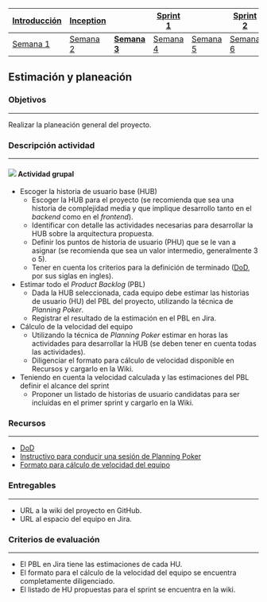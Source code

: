 | [Introducción](https://avargas20.github.io/MISW-Procesos/semanas/introduccion/semana1/semana1) | [Inception](https://avargas20.github.io/MISW-Procesos/semanas/inception/inception) |   | [Sprint 1](https://avargas20.github.io/MISW-Procesos/semanas/sprint1/sprint1) |   | [Sprint 2](https://avargas20.github.io/MISW-Procesos/semanas/sprint2/sprint2) |   | [Cierre]() |
|--------------|-----------|---|----------|---|----------|---|--------|
| [Semana 1](https://avargas20.github.io/MISW-Procesos/semanas/introduccion/semana1/semana1)            | [Semana 2](https://avargas20.github.io/MISW-Procesos/semanas/inception/semana2/semana2)         | **[Semana 3](https://avargas20.github.io/MISW-Procesos/semanas/inception/semana3/semana3)** | [Semana 4](https://avargas20.github.io/MISW-Procesos/semanas/sprint1/semana4/semana4) | [Semana 5](https://avargas20.github.io/MISW-Procesos/semanas/sprint1/semana5/semana5) | [Semana 6](https://avargas20.github.io/MISW-Procesos/semanas/sprint2/semana6/semana6) | [Semana 7](https://avargas20.github.io/MISW-Procesos/semanas/sprint1/semana7/semana7) | Semana 8      |

## Estimación y planeación

### Objetivos

---
Realizar la planeación general del proyecto.


### Descripción actividad

---
#### ![](./../../assets/images/grupo.png) Actividad grupal

* Escoger la historia de usuario base (HUB)
   * Escoger la HUB para el proyecto (se recomienda que sea una historia de complejidad media y que implique desarrollo tanto en el *backend* como en el *frontend*).
   * Identificar con detalle las actividades necesarias para desarrollar la HUB sobre la arquitectura propuesta.
   * Definir los puntos de historia de usuario (PHU) que se le van a asignar (se recomienda que sea un valor intermedio, generalmente 3 o 5).
   * Tener en cuenta los criterios para la definición de terminado ([DoD](https://avargas20.github.io/MISW-Procesos/semanas/inception/semana3/s3_DoD), por sus siglas en ingles).
* Estimar todo el *Product Backlog* (PBL)
   * Dada la HUB seleccionada, cada equipo debe estimar las historias de usuario (HU) del PBL del proyecto, utilizando la técnica de *Planning Poker*.
   * Registrar el resultado de la estimación en el PBL en Jira.
* Cálculo de la velocidad del equipo
   * Utilizando la técnica de *Planning Poker* estimar en horas las actividades para desarrollar la HUB (se deben tener en cuenta todas las actividades).
   * Diligenciar el formato para cálculo de velocidad disponible en Recursos y cargarlo en la Wiki.
* Teniendo en cuenta la velocidad calculada y las estimaciones del PBL definir el alcance del sprint
   * Proponer un listado de historias de usuario candidatas para ser incluidas en el primer sprint y cargarlo en la Wiki.

 
### Recursos 

---
* [DoD](https://avargas20.github.io/MISW-Procesos/semanas/inception/semana3/s3_DoD)
* [Instructivo para conducir una sesión de Planning Poker](https://avargas20.github.io/MISW-Procesos/semanas/inception/semana3/s3_planning_poker)
* [Formato para cálculo de velocidad del equipo](https://github.com/avargas20/MISW-Procesos/blob/main/docs/formats/MISW-DA-Inception-CalculoVelocidad.xlsx)

### Entregables

---
* URL a la wiki del proyecto en GitHub.
* URL al espacio del equipo en Jira.

### Criterios de evaluación

---
* El PBL en Jira tiene las estimaciones de cada HU.
* El formato para el cálculo de la velocidad del equipo se encuentra completamente diligenciado.
* El listado de HU propuestas para el sprint se encuentra en la wiki.
